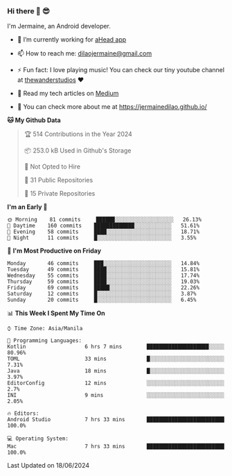 ### Hi there 👋 😎
I'm Jermaine, an Android developer.

- 🔭 I’m currently working for [aHead app](https://www.ahead-app.com/)

- 📫 How to reach me: dilaojermaine@gmail.com

- ⚡ Fun fact: I love playing music! You can check our tiny youtube channel at [thewanderstudios](https://www.youtube.com/thewanderstudios) ♥️

- 📖 Read my tech articles on [Medium](https://jermainedilao.medium.com/)

- 👀 You can check more about me at https://jermainedilao.github.io/

<!--
**jermainedilao/jermainedilao** is a ✨ _special_ ✨ repository because its `README.md` (this file) appears on your GitHub profile.

Here are some ideas to get you started:

- 🔭 I’m currently working on ...
- 🌱 I’m currently learning ...
- 👯 I’m looking to collaborate on ...
- 🤔 I’m looking for help with ...
- 💬 Ask me about ...
- 📫 How to reach me: ...
- 😄 Pronouns: ...
- ⚡ Fun fact: ...
-->

<!--START_SECTION:waka-->
**🐱 My Github Data** 

> 🏆 514 Contributions in the Year 2024
 > 
> 📦 253.0 kB Used in Github's Storage 
 > 
> 🚫 Not Opted to Hire
 > 
> 📜 31 Public Repositories 
 > 
> 🔑 15 Private Repositories  
 > 
**I'm an Early 🐤** 

```text
🌞 Morning    81 commits     ██████░░░░░░░░░░░░░░░░░░░   26.13% 
🌆 Daytime    160 commits    █████████████░░░░░░░░░░░░   51.61% 
🌃 Evening    58 commits     ████░░░░░░░░░░░░░░░░░░░░░   18.71% 
🌙 Night      11 commits     █░░░░░░░░░░░░░░░░░░░░░░░░   3.55%

```
📅 **I'm Most Productive on Friday** 

```text
Monday       46 commits     ███░░░░░░░░░░░░░░░░░░░░░░   14.84% 
Tuesday      49 commits     ████░░░░░░░░░░░░░░░░░░░░░   15.81% 
Wednesday    55 commits     ████░░░░░░░░░░░░░░░░░░░░░   17.74% 
Thursday     59 commits     ████░░░░░░░░░░░░░░░░░░░░░   19.03% 
Friday       69 commits     █████░░░░░░░░░░░░░░░░░░░░   22.26% 
Saturday     12 commits     █░░░░░░░░░░░░░░░░░░░░░░░░   3.87% 
Sunday       20 commits     █░░░░░░░░░░░░░░░░░░░░░░░░   6.45%

```


📊 **This Week I Spent My Time On** 

```text
⌚︎ Time Zone: Asia/Manila

💬 Programming Languages: 
Kotlin                   6 hrs 7 mins        ████████████████████░░░░░   80.96% 
TOML                     33 mins             █░░░░░░░░░░░░░░░░░░░░░░░░   7.31% 
Java                     18 mins             █░░░░░░░░░░░░░░░░░░░░░░░░   3.97% 
EditorConfig             12 mins             ░░░░░░░░░░░░░░░░░░░░░░░░░   2.7% 
INI                      9 mins              ░░░░░░░░░░░░░░░░░░░░░░░░░   2.05%

🔥 Editors: 
Android Studio           7 hrs 33 mins       █████████████████████████   100.0%

💻 Operating System: 
Mac                      7 hrs 33 mins       █████████████████████████   100.0%

```


 Last Updated on 18/06/2024
<!--END_SECTION:waka-->
